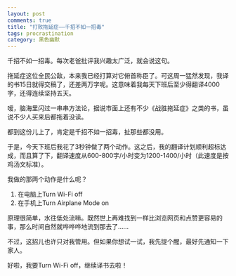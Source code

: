 ```yaml
---
layout: post
comments: true
title: "打败拖延症——千招不如一招毒"
tags: procrastination
category: 黑色幽默
---
```


千招不如一招毒。每次老爸批评我兴趣太广泛，就会说这句。

拖延症这位全民公敌，本来我已经打算对它俯首称臣了。可这周一猛然发现，我译的书15日就得交稿了，还差两万字呢。这意味着我每天下班后至少得翻译4000字，还得连续坚持五天。

嗳，脑海里闪过一串串方法论，据说市面上还有不少《战胜拖延症》之类的书，虽说不少人买来后都拖着没读。

都到这份儿上了，肯定是千招不如一招毒，扯那些都没用。

于是，今天下班后我花了3秒钟做了两个动作。这之后，我的翻译计划顺利超标达成，而且算了下，翻译速度从600-800字/小时变为1200-1400/小时（此速度是按鸡汤文标准）。

我做的那两个动作是什么呢？

1. 在电脑上Turn Wi-Fi off
2. 在手机上Turn Airplane Mode on 

原理很简单，水往低处流嘛。既然世上再难找到一样比浏览网页和点赞更容易的事，那么时间自然就哗哗哗地流到那去了……

不过，这招儿也许只对我管用。但如果你想试一试，我先提个醒，最好先通知一下家人。

好啦，我要Turn Wi-Fi off，继续译书去啦！



